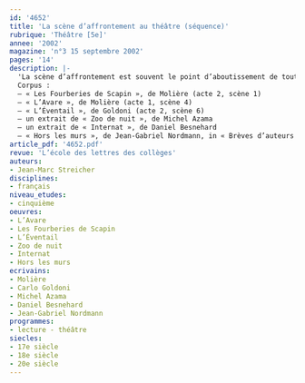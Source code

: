 ```yaml
---
id: '4652'
title: 'La scène d’affrontement au théâtre (séquence)'
rubrique: 'Théâtre [5e]'
annee: '2002'
magazine: 'n°3 15 septembre 2002'
pages: '14'
description: |-
  'La scène d’affrontement est souvent le point d’aboutissement de toute une progression et constitue un moment dramatiquement fort dans l’économie générale de toute pièce de théâtre. Si elle dépend des scènes qui la préparent, elle garde néanmoins une certaine unité, au point d’être facilement isolable et compréhensible sans qu’il soit nécessaire de recourir au contexte. Cette autonomie est en partie due à une typologie qui lui serait propre : toutes ces scènes présentent certains invariants, sur le plan structurel comme sur le plan linguistique. Ce sont ces constantes que cet article se propose de dégager dans un processus, dont l’originalité tient à la place centrale laissée au jeu théâtral. Cet article rend compte d’une expérience de pratique théâtrale menée avec des élèves d’une classe du cycle central, mais également avec des enseignants, dans le cadre d’un stage de formation. D’une durée d’une dizaine d’heures, cette séquence pourrait initier une étude consacrée au théâtre et préparer la lecture intégrale d’une comédie ou d’une farce.
  Corpus :
  – « Les Fourberies de Scapin », de Molière (acte 2, scène 1)
  – « L’Avare », de Molière (acte 1, scène 4)
  – « L’Éventail », de Goldoni (acte 2, scène 6)
  – un extrait de « Zoo de nuit », de Michel Azama
  – un extrait de « Internat », de Daniel Besnehard
  – « Hors les murs », de Jean-Gabriel Nordmann, in « Brèves d’auteurs »'
article_pdf: '4652.pdf'
revue: 'L’école des lettres des collèges'
auteurs:
- Jean-Marc Streicher
disciplines:
- français
niveau_etudes:
- cinquième
oeuvres:
- L’Avare
- Les Fourberies de Scapin
- L’Éventail
- Zoo de nuit
- Internat
- Hors les murs
ecrivains:
- Molière
- Carlo Goldoni
- Michel Azama
- Daniel Besnehard
- Jean-Gabriel Nordmann
programmes:
- lecture - théâtre
siecles:
- 17e siècle
- 18e siècle
- 20e siècle
---
```

